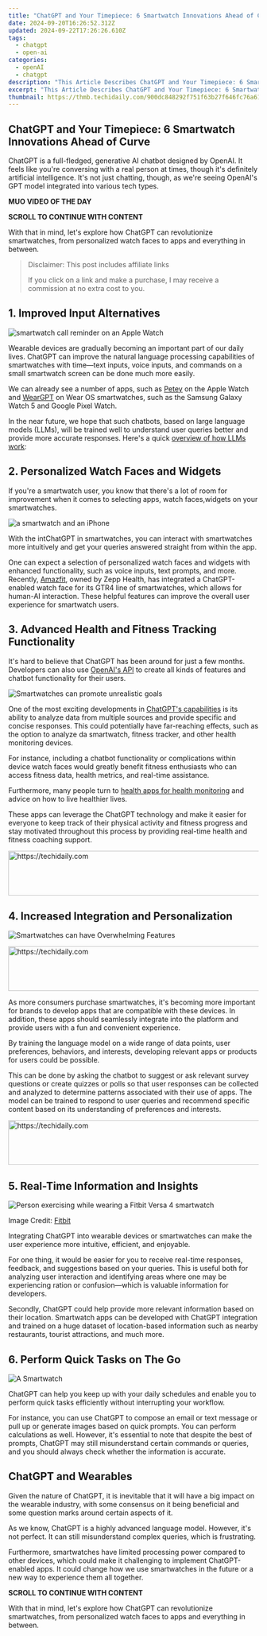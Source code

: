 ```yaml
---
title: "ChatGPT and Your Timepiece: 6 Smartwatch Innovations Ahead of Curve"
date: 2024-09-20T16:26:52.312Z
updated: 2024-09-22T17:26:26.610Z
tags:
  - chatgpt
  - open-ai
categories:
  - openAI
  - chatgpt
description: "This Article Describes ChatGPT and Your Timepiece: 6 Smartwatch Innovations Ahead of Curve"
excerpt: "This Article Describes ChatGPT and Your Timepiece: 6 Smartwatch Innovations Ahead of Curve"
thumbnail: https://thmb.techidaily.com/900dc848292f751f63b27f646fc76a619bc7384a4aedd9106177497020dbae72.jpg
---
```


## ChatGPT and Your Timepiece: 6 Smartwatch Innovations Ahead of Curve

 ChatGPT is a full-fledged, generative AI chatbot designed by OpenAI. It feels like you're conversing with a real person at times, though it's definitely artificial intelligence. It's not just chatting, though, as we're seeing OpenAI's GPT model integrated into various tech types.

**MUO VIDEO OF THE DAY**

**SCROLL TO CONTINUE WITH CONTENT**

 With that in mind, let's explore how ChatGPT can revolutionize smartwatches, from personalized watch faces to apps and everything in between.

>  Disclaimer: This post includes affiliate links
>
>  If you click on a link and make a purchase, I may receive a commission at no extra cost to you.
>

## 1\. Improved Input Alternatives

![smartwatch call reminder on an Apple Watch](https://static1.makeuseofimages.com/wordpress/wp-content/uploads/2021/12/smartwatch-call.jpg)

 Wearable devices are gradually becoming an important part of our daily lives. ChatGPT can improve the natural language processing capabilities of smartwatches with time—text inputs, voice inputs, and commands on a small smartwatch screen can be done much more easily.

 We can already see a number of apps, such as [Petey](https://apps.apple.com/us/app/petey-ai-assistant/id6446047813) on the Apple Watch and [WearGPT](https://www.anrdoezrs.net/links/7251228/type/dlg/sid/UUmuoUeUpU2023943/https://play.google.com/store/apps/details?id=com.muthadevelopers.weargpt&hl=en&gl=US) on Wear OS smartwatches, such as the Samsung Galaxy Watch 5 and Google Pixel Watch.

 In the near future, we hope that such chatbots, based on large language models (LLMs), will be trained well to understand user queries better and provide more accurate responses. Here's a quick [overview of how LLMs work](https://www.makeuseof.com/what-are-large-langauge-models-how-do-they-work/):

## 2\. Personalized Watch Faces and Widgets

 If you're a smartwatch user, you know that there's a lot of room for improvement when it comes to selecting apps, watch faces,widgets on your smartwatches.

![a smartwatch and an iPhone](https://static1.makeuseofimages.com/wordpress/wp-content/uploads/2023/04/a-smartwatch-and-an-iphone.jpg)

 With the intChatGPT in smartwatches, you can interact with smartwatches more intuitively and get your queries answered straight from within the app.

 One can expect a selection of personalized watch faces and widgets with enhanced functionality, such as voice inputs, text prompts, and more. Recently, [Amazfit](https://www.anrdoezrs.net/links/7251228/type/dlg/sid/UUmuoUeUpU2023943/https://www.amazfit.com/blogs/news/amazfit-creates-the-worlds-first-chatgpt-empowered-watch-face), owned by Zepp Health, has integrated a ChatGPT-enabled watch face for its GTR4 line of smartwatches, which allows for human-AI interaction. These helpful features can improve the overall user experience for smartwatch users.

## 3\. Advanced Health and Fitness Tracking Functionality

 It's hard to believe that ChatGPT has been around for just a few months. Developers can also use [OpenAI's API](https://openai.com/blog/openai-api) to create all kinds of features and chatbot functionality for their users.

![Smartwatches can promote unrealistic goals](https://static1.makeuseofimages.com/wordpress/wp-content/uploads/2023/03/smartwatches-can-cause-overexercising.jpg)

 One of the most exciting developments in [ChatGPT's capabilities](https://www.makeuseof.com/things-you-can-do-with-chatgpt/) is its ability to analyze data from multiple sources and provide specific and concise responses. This could potentially have far-reaching effects, such as the option to analyze da smartwatch, fitness tracker, and other health monitoring devices.

 For instance, including a chatbot functionality or complications within device watch faces would greatly benefit fitness enthusiasts who can access fitness data, health metrics, and real-time assistance.

 Furthermore, many people turn to [health apps for health monitoring](http://www.makeuseof.com/best-ai-apps-monitor-your-health/) and advice on how to live healthier lives.

 These apps can leverage the ChatGPT technology and make it easier for everyone to keep track of their physical activity and fitness progress and stay motivated throughout this process by providing real-time health and fitness coaching support.

<!-- affiliate ads begin -->
<a href="https://appsumo.8odi.net/c/5597632/2037346/7443" target="_top" id="2037346">
  <img src="//a.impactradius-go.com/display-ad/7443-2037346" border="0" alt="https://techidaily.com" width="728" height="90"/>
</a>
<img height="0" width="0" src="https://appsumo.8odi.net/i/5597632/2037346/7443" style="position:absolute;visibility:hidden;" border="0" />
<!-- affiliate ads end -->

## 4\. Increased Integration and Personalization

![Smartwatches can have Overwhelming Features](https://static1.makeuseofimages.com/wordpress/wp-content/uploads/2023/03/smartwatches-can-have-overwhelming-features.jpg)

<!-- affiliate ads begin -->
<a href="https://aligracehair.sjv.io/c/5597632/1934142/19272" target="_top" id="1934142">
  <img src="//a.impactradius-go.com/display-ad/19272-1934142" border="0" alt="https://techidaily.com" width="728" height="90"/>
</a>
<img height="0" width="0" src="https://aligracehair.sjv.io/i/5597632/1934142/19272" style="position:absolute;visibility:hidden;" border="0" />
<!-- affiliate ads end -->

 As more consumers purchase smartwatches, it's becoming more important for brands to develop apps that are compatible with these devices. In addition, these apps should seamlessly integrate into the platform and provide users with a fun and convenient experience.

 By training the language model on a wide range of data points, user preferences, behaviors, and interests, developing relevant apps or products for users could be possible.

 This can be done by asking the chatbot to suggest or ask relevant survey questions or create quizzes or polls so that user responses can be collected and analyzed to determine patterns associated with their use of apps. The model can be trained to respond to user queries and recommend specific content based on its understanding of preferences and interests.

<!-- affiliate ads begin -->
<a href="https://appsumo.8odi.net/c/5597632/2082530/7443" target="_top" id="2082530">
  <img src="//a.impactradius-go.com/display-ad/7443-2082530" border="0" alt="https://techidaily.com" width="728" height="90"/>
</a>
<img height="0" width="0" src="https://appsumo.8odi.net/i/5597632/2082530/7443" style="position:absolute;visibility:hidden;" border="0" />
<!-- affiliate ads end -->

## 5\. Real-Time Information and Insights

![Person exercising while wearing a Fitbit Versa 4 smartwatch](https://static1.makeuseofimages.com/wordpress/wp-content/uploads/2023/03/person-exercising-while-wearing-a-fitbit-versa-4-smartwatch.jpg)

Image Credit: [Fitbit](https://www.fitbit.com/global/us/products/smartwatches/versa4)

 Integrating ChatGPT into wearable devices or smartwatches can make the user experience more intuitive, efficient, and enjoyable.

 For one thing, it would be easier for you to receive real-time responses, feedback, and suggestions based on your queries. This is useful both for analyzing user interaction and identifying areas where one may be experiencing ration or confusion—which is valuable information for developers.

 Secondly, ChatGPT could help provide more relevant information based on their location. Smartwatch apps can be developed with ChatGPT integration and trained on a huge dataset of location-based information such as nearby restaurants, tourist attractions, and much more.

## 6\. Perform Quick Tasks on The Go

![A Smartwatch](https://static1.makeuseofimages.com/wordpress/wp-content/uploads/2022/12/smartwatch.jpg)

 ChatGPT can help you keep up with your daily schedules and enable you to perform quick tasks efficiently without interrupting your workflow.

 For instance, you can use ChatGPT to compose an email or text message or pull up or generate images based on quick prompts. You can perform calculations as well. However, it's essential to note that despite the best of prompts, ChatGPT may still misunderstand certain commands or queries, and you should always check whether the information is accurate.

## ChatGPT and Wearables

 Given the nature of ChatGPT, it is inevitable that it will have a big impact on the wearable industry, with some consensus on it being beneficial and some question marks around certain aspects of it.

 As we know, ChatGPT is a highly advanced language model. However, it's not perfect. It can still misunderstand complex queries, which is frustrating.

 Furthermore, smartwatches have limited processing power compared to other devices, which could make it challenging to implement ChatGPT-enabled apps. It could change how we use smartwatches in the future or a new way to experience them all together.

**SCROLL TO CONTINUE WITH CONTENT**

 With that in mind, let's explore how ChatGPT can revolutionize smartwatches, from personalized watch faces to apps and everything in between.

<ins class="adsbygoogle"
     style="display:block"
     data-ad-format="autorelaxed"
     data-ad-client="ca-pub-7571918770474297"
     data-ad-slot="1223367746"></ins>

<ins class="adsbygoogle"
     style="display:block"
     data-ad-client="ca-pub-7571918770474297"
     data-ad-slot="8358498916"
     data-ad-format="auto"
     data-full-width-responsive="true"></ins>




